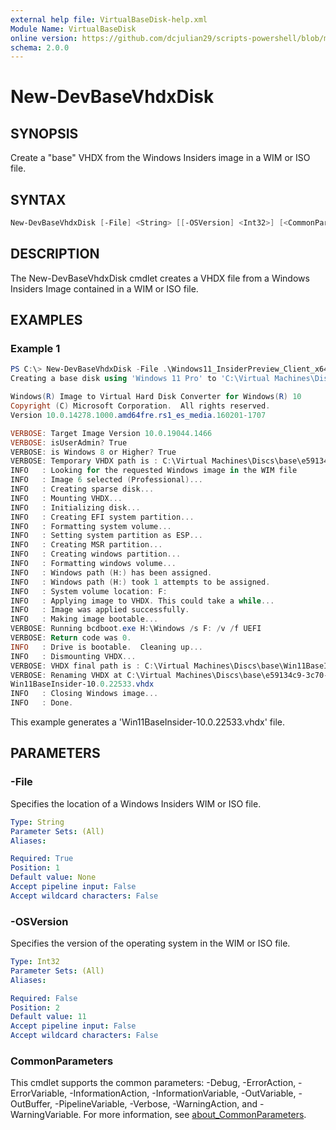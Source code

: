 ```yaml
---
external help file: VirtualBaseDisk-help.xml
Module Name: VirtualBaseDisk
online version: https://github.com/dcjulian29/scripts-powershell/blob/main/Modules/VirtualBaseDisk/docs/New-DevBaseVhdxDisk.md
schema: 2.0.0
---
```


# New-DevBaseVhdxDisk

## SYNOPSIS

Create a "base" VHDX from the Windows Insiders image in a WIM or ISO file.

## SYNTAX

```powershell
New-DevBaseVhdxDisk [-File] <String> [[-OSVersion] <Int32>] [<CommonParameters>]
```

## DESCRIPTION

The New-DevBaseVhdxDisk cmdlet creates a VHDX file from a Windows Insiders Image contained
in a WIM or ISO file.

## EXAMPLES

### Example 1

```powershell
PS C:\> New-DevBaseVhdxDisk -File .\Windows11_InsiderPreview_Client_x64_en-us_22533.iso
Creating a base disk using 'Windows 11 Pro' to 'C:\Virtual Machines\Discs\base\Win11BaseInsider-10.0.22533.vhdx'...

Windows(R) Image to Virtual Hard Disk Converter for Windows(R) 10
Copyright (C) Microsoft Corporation.  All rights reserved.
Version 10.0.14278.1000.amd64fre.rs1_es_media.160201-1707

VERBOSE: Target Image Version 10.0.19044.1466
VERBOSE: isUserAdmin? True
VERBOSE: is Windows 8 or Higher? True
VERBOSE: Temporary VHDX path is : C:\Virtual Machines\Discs\base\e59134c9-3c70-4b9c-81f3-cd494d76c4fe.vhdx
INFO   : Looking for the requested Windows image in the WIM file
INFO   : Image 6 selected (Professional)...
INFO   : Creating sparse disk...
INFO   : Mounting VHDX...
INFO   : Initializing disk...
INFO   : Creating EFI system partition...
INFO   : Formatting system volume...
INFO   : Setting system partition as ESP...
INFO   : Creating MSR partition...
INFO   : Creating windows partition...
INFO   : Formatting windows volume...
INFO   : Windows path (H:) has been assigned.
INFO   : Windows path (H:) took 1 attempts to be assigned.
INFO   : System volume location: F:
INFO   : Applying image to VHDX. This could take a while...
INFO   : Image was applied successfully.
INFO   : Making image bootable...
VERBOSE: Running bcdboot.exe H:\Windows /s F: /v /f UEFI
VERBOSE: Return code was 0.
INFO   : Drive is bootable.  Cleaning up...
INFO   : Dismounting VHDX...
VERBOSE: VHDX final path is : C:\Virtual Machines\Discs\base\Win11BaseInsider-10.0.22533.vhdx
VERBOSE: Renaming VHDX at C:\Virtual Machines\Discs\base\e59134c9-3c70-4b9c-81f3-cd494d76c4fe.vhdx to
Win11BaseInsider-10.0.22533.vhdx
INFO   : Closing Windows image...
INFO   : Done.
```

This example generates a 'Win11BaseInsider-10.0.22533.vhdx' file.

## PARAMETERS

### -File

Specifies the location of a Windows Insiders WIM or ISO file.

```yaml
Type: String
Parameter Sets: (All)
Aliases:

Required: True
Position: 1
Default value: None
Accept pipeline input: False
Accept wildcard characters: False
```

### -OSVersion

Specifies the version of the operating system in the WIM or ISO file.

```yaml
Type: Int32
Parameter Sets: (All)
Aliases:

Required: False
Position: 2
Default value: 11
Accept pipeline input: False
Accept wildcard characters: False
```

### CommonParameters

This cmdlet supports the common parameters: -Debug, -ErrorAction, -ErrorVariable, -InformationAction, -InformationVariable, -OutVariable, -OutBuffer, -PipelineVariable, -Verbose, -WarningAction, and -WarningVariable. For more information, see [about_CommonParameters](http://go.microsoft.com/fwlink/?LinkID=113216).
